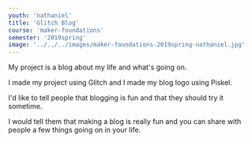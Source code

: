 ```yaml
---
youth: 'nathaniel'
title: 'Glitch Blog'
course: 'maker-foundations'
semester: '2019spring'
image: '../../../images/maker-foundations-2019spring-nathaniel.jpg'
---
```


My project is a blog about my life and what's going on.

I made my project using Glitch and I made my blog logo using Piskel.

I'd like to tell people that blogging is fun and that they should try it sometime.

I would tell them that making a blog is really fun and you can share with people a few things going on in your life.
